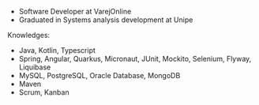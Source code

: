 - Software Developer at VarejOnline 
- Graduated in Systems analysis development at Unipe

Knowledges:
- Java, Kotlin, Typescript
- Spring, Angular, Quarkus, Micronaut, JUnit, Mockito, Selenium, Flyway, Liquibase
- MySQL, PostgreSQL, Oracle Database, MongoDB
- Maven
- Scrum, Kanban
